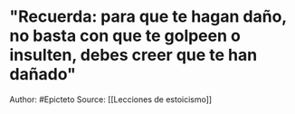 # "Recuerda: para que te hagan daño, no basta con que te golpeen o insulten, debes creer que te han dañado"

Author: #Epicteto 
Source: [[Lecciones de estoicismo]]
